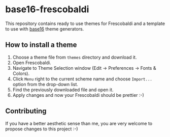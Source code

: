 # base16-frescobaldi

This repository contains ready to use themes for Frescobaldi and a template to use with [base16](https://github.com/chriskempson/base16) theme generators.

## How to install a theme

1. Choose a theme file from `themes` directory and download it.
2. Open Frescobaldi.
3. Navigate to Theme Selection window (Edit -> Preferences -> Fonts & Colors).
4. Click `Menu` right to the current scheme name and choose `Import...` option from the drop-down list.
5. Find the previously downloaded file and open it.
6. Apply changes and now your Frescobaldi should be prettier :-)


## Contributing

If you have a better aesthetic sense than me, you are very welcome to propose changes to this project :-)
